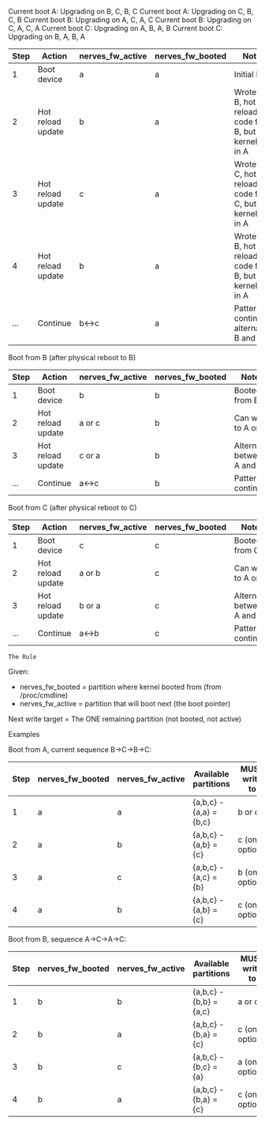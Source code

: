 Current boot A: Upgrading on B, C, B, C
Current boot A: Upgrading on C, B, C, B
Current boot B: Upgrading on A, C, A, C
Current boot B: Upgrading on C, A, C, A
Current boot C: Upgrading on A, B, A, B
Current boot C: Upgrading on B, A, B, A

| Step | Action            | nerves_fw_active | nerves_fw_booted | Notes                                                       |
  |------|-------------------|------------------|------------------|-------------------------------------------------------------|
  | 1    | Boot device       | a                | a                | Initial boot                                                |
  | 2    | Hot reload update | b                | a                | Wrote to B, hot reloaded code from B, but kernel still in A |
  | 3    | Hot reload update | c                | a                | Wrote to C, hot reloaded code from C, but kernel still in A |
  | 4    | Hot reload update | b                | a                | Wrote to B, hot reloaded code from B, but kernel still in A |
  | ...  | Continue          | b↔c              | a                | Pattern continues, alternating B and C                      |

  Boot from B (after physical reboot to B)

  | Step | Action            | nerves_fw_active | nerves_fw_booted | Notes                     |
  |------|-------------------|------------------|------------------|---------------------------|
  | 1    | Boot device       | b                | b                | Booted from B             |
  | 2    | Hot reload update | a or c           | b                | Can write to A or C       |
  | 3    | Hot reload update | c or a           | b                | Alternate between A and C |
  | ...  | Continue          | a↔c              | b                | Pattern continues         |

  Boot from C (after physical reboot to C)

  | Step | Action            | nerves_fw_active | nerves_fw_booted | Notes                     |
  |------|-------------------|------------------|------------------|---------------------------|
  | 1    | Boot device       | c                | c                | Booted from C             |
  | 2    | Hot reload update | a or b           | c                | Can write to A or B       |
  | 3    | Hot reload update | b or a           | c                | Alternate between A and B |
  | ...  | Continue          | a↔b              | c                | Pattern continues         |

    The Rule

  Given:
  - nerves_fw_booted = partition where kernel booted from (from /proc/cmdline)
  - nerves_fw_active = partition that will boot next (the boot pointer)

  Next write target = The ONE remaining partition (not booted, not active)

  Examples

  Boot from A, current sequence B→C→B→C:

  | Step | nerves_fw_booted | nerves_fw_active | Available partitions    | MUST write to    |
  |------|------------------|------------------|-------------------------|------------------|
  | 1    | a                | a                | {a,b,c} - {a,a} = {b,c} | b or c           |
  | 2    | a                | b                | {a,b,c} - {a,b} = {c}   | c (only option!) |
  | 3    | a                | c                | {a,b,c} - {a,c} = {b}   | b (only option!) |
  | 4    | a                | b                | {a,b,c} - {a,b} = {c}   | c (only option!) |

  Boot from B, sequence A→C→A→C:

  | Step | nerves_fw_booted | nerves_fw_active | Available partitions    | MUST write to    |
  |------|------------------|------------------|-------------------------|------------------|
  | 1    | b                | b                | {a,b,c} - {b,b} = {a,c} | a or c           |
  | 2    | b                | a                | {a,b,c} - {b,a} = {c}   | c (only option!) |
  | 3    | b                | c                | {a,b,c} - {b,c} = {a}   | a (only option!) |
  | 4    | b                | a                | {a,b,c} - {b,a} = {c}   | c (only option!) |